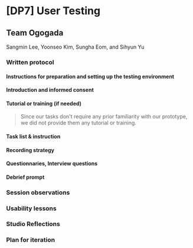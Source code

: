 # [DP7] User Testing

## Team Ogogada
Sangmin Lee, Yoonseo Kim, Sungha Eom, and Sihyun Yu

### Written protocol

####  Instructions for preparation and setting up the testing environment

#### Introduction and informed consent

#### Tutorial or training (if needed)
> Since our tasks don't require any prior familiarity with our prototype, we did not provide them any tutorial or training.

#### Task list & instruction

#### Recording strategy

#### Questionnaries, Interview questions

#### Debrief prompt

### Session observations

### Usability lessons

### Studio Reflections

### Plan for iteration
